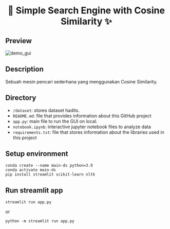 # <div align="center">🔎 Simple Search Engine with Cosine Similarity ✨</div>

## Preview

![demo_gui](https://github.com/user-attachments/assets/c2804b8c-37c9-4ec9-8ad6-0d9cb86b9697)

## Description

Sebuah mesin pencari sederhana yang menggunakan Cosine Similarity.

## Directory

- `/dataset`: stores dataset hadits.
- `README.md`: file that provides information about this GitHub project
- `app.py`: main file to run the GUI on local.
- `notebook.ipynb`: interactive jupyter notebook files to analyze data
- `requirements.txt`: file that stores information about the libraries used in this project

## Setup environment
```
conda create --name main-ds python=3.9
conda activate main-ds
pip install streamlit scikit-learn nltk
```

## Run streamlit app
```
streamlit run app.py
```
or
```
python -m streamlit run app.py
```
